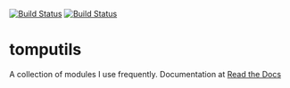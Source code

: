 [![Build Status](https://travis-ci.org/tparker-usgs/tomputils.svg?branch=master)](https://travis-ci.org/tparker-usgs/tomputils)
[![Build Status](https://readthedocs.org/projects/tomputils/badge/?version=latest)](http://tomputils.readthedocs.io/en/latest/)

# tomputils

A collection of modules I use frequently. Documentation at [Read the Docs](https://tomputils.readthedocs.io/en/latest/)
